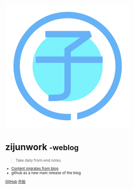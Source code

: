 ![logo](_media/icon.svg)

# zijunwork <small>-weblog

> Take daily front-end notes.

- [Content migrates from blog](https://www.daijunhome.cn/)
- github as a new main release of the blog

[GitHub](https://github.com/zijunwork/weblog/)
[开始]()